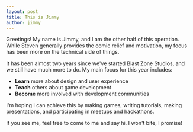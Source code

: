 ```yaml
---
layout: post
title: This is Jimmy
author: jimmy
---
```


Greetings! My name is Jimmy, and I am the other half of this operation. While Steven generally provides the comic relief and motivation, my focus has been more on the technical side of things.

It has been almost two years since we've started Blast Zone Studios, and we still have much more to do. My main focus for this year includes:

- **Learn** more about design and user experience
- **Teach** others about game development
- **Become** more involved with development communities

I'm hoping I can achieve this by making games, writing tutorials, making presentations, and participating in meetups and hackathons.

If you see me, feel free to come to me and say hi. I won't bite, I promise!
